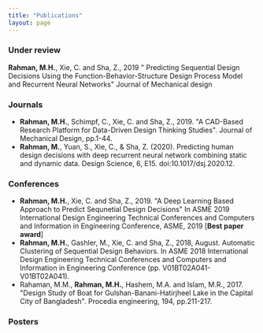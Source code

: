 ```yaml
---
title: "Publications"
layout: page
---
```

### Under review
**Rahman, M.H.**, Xie, C. and Sha, Z., 2019 " Predicting Sequential Design Decisions Using the Function-Behavior-Structure Design Process Model and Recurrent Neural Networks" Journal of Mechanical design

### Journals
- **Rahman, M.H.**, Schimpf, C., Xie, C. and Sha, Z., 2019. "A CAD-Based Research Platform for Data-Driven Design Thinking Studies". Journal of Mechanical Design, pp.1-44.
- **Rahman, M.**, Yuan, S., Xie, C., & Sha, Z. (2020). Predicting human design decisions with deep recurrent neural network combining static and dynamic data. Design Science, 6, E15. doi:10.1017/dsj.2020.12.

### Conferences
- **Rahman, M.H.**, Xie, C. and Sha, Z., 2019. "A Deep Learning Based Approach to Predict Sequnetial Design Decisions" In ASME 2019 International Design Engineering Technical Conferences and Computers and Information in Engineering Conference, ASME, 2019 [**Best paper award**]
- **Rahman, M.H.**, Gashler, M., Xie, C. and Sha, Z., 2018, August. Automatic Clustering of Sequential Design Behaviors. In ASME 2018 International Design Engineering Technical Conferences and Computers and Information in Engineering Conference (pp. V01BT02A041- V01BT02A041).
- Rahaman, M.M., **Rahman, M.H.**, Hashem, M.A. and Islam, M.R., 2017. "Design Study of Boat for Gulshan-Banani-Hatirjheel Lake in the Capital City of Bangladesh". Procedia engineering, 194, pp.211-217.

### Posters
